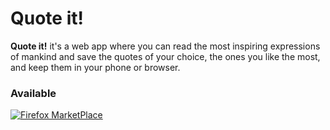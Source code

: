 # Quote it!

**Quote it!** it's a web app where you can read the most inspiring expressions of mankind and save the quotes of your choice, the ones you like the most, and keep them in your phone or browser.

### Available
[![Firefox MarketPlace](https://marketplace.cdn.mozilla.net/media/img/mkt/badges/firefox-marketplace_badge-black_172_60.png?b=d9ec097-5679a193)](https://marketplace.firefox.com/app/quoteit/)

